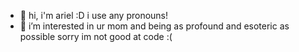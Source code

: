 - 👋 hi, i'm ariel :D
i use any pronouns!
- 👀 i’m interested in ur mom and being as profound and esoteric as possible
sorry im not good at code :(


<!---
artellent/artellent is a ✨ special ✨ repository because its `README.md` (this file) appears on your GitHub profile.
You can click the Preview link to take a look at your changes.
--->
